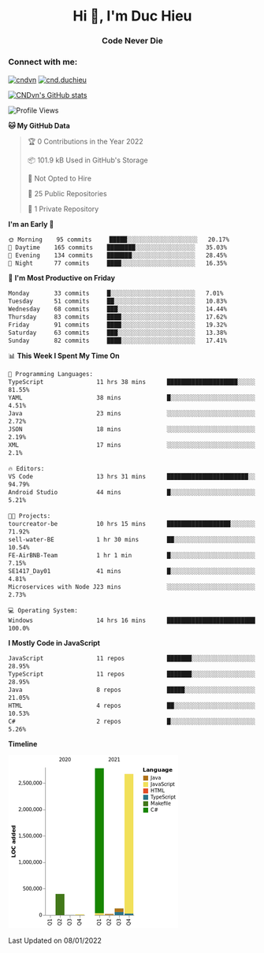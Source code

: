 <h1 align="center">Hi 👋, I'm Duc Hieu</h1>
<h3 align="center">Code Never Die</h3>

<h3 align="left">Connect with me:</h3>
<p align="left">
<a href="https://linkedin.com/in/cndvn" target="blank"><img align="center" src="https://img.shields.io/badge/LinkedIn-0077B5?style=for-the-badge&logo=linkedin&logoColor=white" alt="cndvn"/></a>
<a href="https://fb.com/cnd.duchieu" target="blank"><img align="center" src="https://img.shields.io/badge/Facebook-1877F2?style=for-the-badge&logo=facebook&logoColor=white" alt="cnd.duchieu"/></a>
</p>

[![CNDvn's GitHub stats](https://github-readme-stats.vercel.app/api?username=cndvn)](https://github.com/anuraghazra/github-readme-stats)

<!--START_SECTION:waka-->
![Profile Views](http://img.shields.io/badge/Profile%20Views-0-blue)

**🐱 My GitHub Data** 

> 🏆 0 Contributions in the Year 2022
 > 
> 📦 101.9 kB Used in GitHub's Storage 
 > 
> 🚫 Not Opted to Hire
 > 
> 📜 25 Public Repositories 
 > 
> 🔑 1 Private Repository 
 > 
**I'm an Early 🐤** 

```text
🌞 Morning    95 commits     █████░░░░░░░░░░░░░░░░░░░░   20.17% 
🌆 Daytime    165 commits    ████████░░░░░░░░░░░░░░░░░   35.03% 
🌃 Evening    134 commits    ███████░░░░░░░░░░░░░░░░░░   28.45% 
🌙 Night      77 commits     ████░░░░░░░░░░░░░░░░░░░░░   16.35%

```
📅 **I'm Most Productive on Friday** 

```text
Monday       33 commits     █░░░░░░░░░░░░░░░░░░░░░░░░   7.01% 
Tuesday      51 commits     ██░░░░░░░░░░░░░░░░░░░░░░░   10.83% 
Wednesday    68 commits     ███░░░░░░░░░░░░░░░░░░░░░░   14.44% 
Thursday     83 commits     ████░░░░░░░░░░░░░░░░░░░░░   17.62% 
Friday       91 commits     ████░░░░░░░░░░░░░░░░░░░░░   19.32% 
Saturday     63 commits     ███░░░░░░░░░░░░░░░░░░░░░░   13.38% 
Sunday       82 commits     ████░░░░░░░░░░░░░░░░░░░░░   17.41%

```


📊 **This Week I Spent My Time On** 

```text
💬 Programming Languages: 
TypeScript               11 hrs 38 mins      ████████████████████░░░░░   81.55% 
YAML                     38 mins             █░░░░░░░░░░░░░░░░░░░░░░░░   4.51% 
Java                     23 mins             ░░░░░░░░░░░░░░░░░░░░░░░░░   2.72% 
JSON                     18 mins             ░░░░░░░░░░░░░░░░░░░░░░░░░   2.19% 
XML                      17 mins             ░░░░░░░░░░░░░░░░░░░░░░░░░   2.1%

🔥 Editors: 
VS Code                  13 hrs 31 mins      ███████████████████████░░   94.79% 
Android Studio           44 mins             █░░░░░░░░░░░░░░░░░░░░░░░░   5.21%

🐱‍💻 Projects: 
tourcreator-be           10 hrs 15 mins      ██████████████████░░░░░░░   71.92% 
sell-water-BE            1 hr 30 mins        ██░░░░░░░░░░░░░░░░░░░░░░░   10.54% 
FE-AirBNB-Team           1 hr 1 min          █░░░░░░░░░░░░░░░░░░░░░░░░   7.15% 
SE1417_Day01             41 mins             █░░░░░░░░░░░░░░░░░░░░░░░░   4.81% 
Microservices with Node J23 mins             ░░░░░░░░░░░░░░░░░░░░░░░░░   2.73%

💻 Operating System: 
Windows                  14 hrs 16 mins      █████████████████████████   100.0%

```

**I Mostly Code in JavaScript** 

```text
JavaScript               11 repos            ███████░░░░░░░░░░░░░░░░░░   28.95% 
TypeScript               11 repos            ███████░░░░░░░░░░░░░░░░░░   28.95% 
Java                     8 repos             █████░░░░░░░░░░░░░░░░░░░░   21.05% 
HTML                     4 repos             ██░░░░░░░░░░░░░░░░░░░░░░░   10.53% 
C#                       2 repos             █░░░░░░░░░░░░░░░░░░░░░░░░   5.26%

```


**Timeline**

![Chart not found](https://raw.githubusercontent.com/CNDvn/CNDvn/main/charts/bar_graph.png) 


 Last Updated on 08/01/2022
<!--END_SECTION:waka-->
